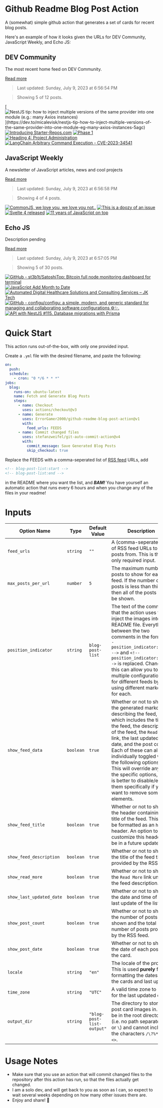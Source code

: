 # Github Readme Blog Post Action

A (somewhat) simple github action that generates a set of cards for recent blog posts.

Here's an example of how it looks given the URLs for DEV Community, JavaScript Weekly, and Echo JS:

<!-- post-list:start -->
## DEV Community

The most recent home feed on DEV Community.

[Read more](https://dev.to)
> Last updated: Sunday, July 9, 2023 at 6:56:54 PM

> Showing 5 of 12 posts.

[![NestJS tip: how to inject multiple versions of the same provider into one module (e.g.: many Axios instances)](https://raw.githubusercontent.com/ErrorGamer2000/github-readme-blog-post-action/main/generated_files/DEV_Community/NestJS_tip__how_to_inject_multiple_versions_of_the_same_provider_into_one_module_(e.g.__many_Axios_instances).svg)](https://dev.to/micalevisk/nestjs-tip-how-to-inject-multiple-versions-of-the-same-provider-into-one-module-eg-many-axios-instances-5agc)
[![Introducing Starter-Repos.com](https://raw.githubusercontent.com/ErrorGamer2000/github-readme-blog-post-action/main/generated_files/DEV_Community/Introducing_Starter-Repos.com.svg)](https://dev.to/char_greenman/introducing-starter-reposcom-2gg4)
[![Phase 1](https://raw.githubusercontent.com/ErrorGamer2000/github-readme-blog-post-action/main/generated_files/DEV_Community/Phase_1.svg)](https://dev.to/aosorio10/phase-1-54nn)
[![Heading 4: Project Administration](https://raw.githubusercontent.com/ErrorGamer2000/github-readme-blog-post-action/main/generated_files/DEV_Community/Heading_4__Project_Administration.svg)](https://dev.to/githubcoder/heading-4-project-administration-1n1n)
[![LangChain Arbitrary Command Execution - CVE-2023-34541](https://raw.githubusercontent.com/ErrorGamer2000/github-readme-blog-post-action/main/generated_files/DEV_Community/LangChain_Arbitrary_Command_Execution_-_CVE-2023-34541.svg)](https://dev.to/tutorialboy/langchain-arbitrary-command-execution-cve-2023-34541-38kf)


## JavaScript Weekly

A newsletter of JavaScript articles, news and cool projects

[Read more](https://javascriptweekly.com/)
> Last updated: Sunday, July 9, 2023 at 6:56:58 PM

> Showing 4 of 4 posts.

[![CommonJS, we love you, we love you not..](https://raw.githubusercontent.com/ErrorGamer2000/github-readme-blog-post-action/main/generated_files/JavaScript_Weekly/CommonJS__we_love_you__we_love_you_not...svg)](https://javascriptweekly.com/issues/646)
[![This is a doozy of an issue](https://raw.githubusercontent.com/ErrorGamer2000/github-readme-blog-post-action/main/generated_files/JavaScript_Weekly/This_is_a_doozy_of_an_issue.svg)](https://javascriptweekly.com/issues/645)
[![Svelte 4 released](https://raw.githubusercontent.com/ErrorGamer2000/github-readme-blog-post-action/main/generated_files/JavaScript_Weekly/Svelte_4_released.svg)](https://javascriptweekly.com/issues/644)
[![11 years of JavaScript on top](https://raw.githubusercontent.com/ErrorGamer2000/github-readme-blog-post-action/main/generated_files/JavaScript_Weekly/11_years_of_JavaScript_on_top.svg)](https://javascriptweekly.com/issues/643)


## Echo JS

Description pending

[Read more](
http://www.echojs.com
)
> Last updated: Sunday, July 9, 2023 at 6:57:05 PM

> Showing 5 of 30 posts.

[![GitHub - st3b1t/SatoshiTop: Bitcoin full node monitoring dashboard for terminal](https://raw.githubusercontent.com/ErrorGamer2000/github-readme-blog-post-action/main/generated_files/_Echo_JS_/GitHub_-_st3b1t_SatoshiTop__Bitcoin_full_node_monitoring_dashboard_for_terminal.svg)](https://github.com/st3b1t/SatoshiTop)
[![JavaScript Add Month to Date](https://raw.githubusercontent.com/ErrorGamer2000/github-readme-blog-post-action/main/generated_files/_Echo_JS_/JavaScript_Add_Month_to_Date.svg)](
https://masteringjs.io/tutorials/fundamentals/add-month-to-date
)
[![Automated Digital Healthcare Solutions and Consulting Services – JK Tech](https://raw.githubusercontent.com/ErrorGamer2000/github-readme-blog-post-action/main/generated_files/_Echo_JS_/Automated_Digital_Healthcare_Solutions_and_Consulting_Services_–_JK_Tech.svg)](https://jktech.com/healthcare/)
[![GitHub - configu/configu: a simple, modern, and generic standard for managing and collaborating software configurations ⚙️✨.](https://raw.githubusercontent.com/ErrorGamer2000/github-readme-blog-post-action/main/generated_files/_Echo_JS_/GitHub_-_configu_configu__a_simple__modern__and_generic_standard_for_managing_and_collaborating_software_configurations_⚙️✨..svg)](https://github.com/configu/configu)
[![API with NestJS #115. Database migrations with Prisma](https://raw.githubusercontent.com/ErrorGamer2000/github-readme-blog-post-action/main/generated_files/_Echo_JS_/API_with_NestJS__115._Database_migrations_with_Prisma.svg)](https://wanago.io/2023/07/03/api-nestjs-prisma-migrations/)


<!-- post-list:end -->

# Quick Start

This action runs out-of-the-box, with only one provided input.

Create a `.yml` file with the desired filename, and paste the following:

```yml
on:
  push:
  schedule:
    - cron: "0 */6 * * *"
jobs:
  blog:
    runs-on: ubuntu-latest
    name: Fetch and Generate Blog Posts
    steps:
      - name: Checkout
        uses: actions/checkout@v3
      - name: Generate
        uses: ErrorGamer2000/github-readme-blog-post-action@v1
        with:
          feed_urls: FEEDS
      - name: Commit changed files
        uses: stefanzweifel/git-auto-commit-action@v4
        with:
          commit_message: Save Generated Blog Posts
          skip_checkout: true
```

Replace the FEEDS with a comma-seperated list of [RSS feed](https://rss.com/blog/how-do-rss-feeds-work/) URLs, add

```md
<!-- blog-post-list:start -->
<!-- blog-post-list:end -->
```

in the README where you want the list, and **_BAM!_** You have yourself an automatic action that runs every 6 hours and when you change any of the files in your readme!

# Inputs

<table>
  <thead>
    <tr>
      <th>Option Name</th>
      <th>Type</th>
      <th>Default Value</th>
      <th>Description</th>
    </tr>
  </thead>
  <tbody>
    <tr>
      <td><code>feed_urls</code></td>
      <td><code>string</code></td>
      <td><code>""</code></td>
      <td>A (comma-seperated) list of RSS feed URLs to load posts from. This is the only required input.</td>
    </tr>
    <tr>
      <td><code>max_posts_per_url</code></td>
      <td><code>number</code></td>
      <td><code>5</code></td>
      <td>The maximum number of posts to show for each feed. If the number of posts is less than this, then all of the posts will be shown.</td>
    </tr>
    <tr>
      <td><code>position_indicator</code></td>
      <td><code>string</code></td>
      <td><code>blog-post-list</code></td>
      <td>The text of the comments that the action uses to inject the images into the README file. Everything between the two comments in the form <code>&lt;!-- position_indicator:start --&gt;</code> and <code>&lt;!-- position_indicator:end --&gt;</code> is replaced. Changing this can allow you to use multiple configurations for different feeds by using different markers for each.</td>
    </tr>
    <tr>
      <td><code>show_feed_data</code></td>
      <td><code>boolean</code></td>
      <td><code>true</code></td>
      <td>Whether or not to show the generated markdown describing the feed, which includes the title of the feed, the description of the feed, the <code>Read More</code> link, the last updated date, and the post count. Each of these can also be individually toggled with the following options. This will override any of the specific options, so it is better to disable/enable them specifically if you want to remove some elements.</td>
    </tr>
    <tr>
      <td><code>show_feed_title</code></td>
      <td><code>boolean</code></td>
      <td><code>true</code></td>
      <td>Whether or not to show the header containing the title of the feed. This will be formatted as an <code>h2</code> header. An option to customize this header will be in a future update.</td>
    </tr>
    <tr>
      <td><code>show_feed_description</code></td>
      <td><code>boolean</code></td>
      <td><code>true</code></td>
      <td>Whether or not to show the title of the feed that is provided by the RSS feed.</td>
    </tr>
    <tr>
      <td><code>show_read_more</code></td>
      <td><code>boolean</code></td>
      <td><code>true</code></td>
      <td>Whether or not to show the <code>Read More</code> link under the feed description.</td>
    </tr>
    <tr>
      <td><code>show_last_updated_date</code></td>
      <td><code>boolean</code></td>
      <td><code>true</code></td>
      <td>Whether or not to show the date and time of the last update of the list.</td>
    </tr>
    <tr>
      <td><code>show_post_count</code></td>
      <td><code>boolean</code></td>
      <td><code>true</code></td>
      <td>Whether or not to show the number of posts shown and the total number of posts provided by the RSS feed.</td>
    </tr>
    <tr>
      <td><code>show_post_date</code></td>
      <td><code>boolean</code></td>
      <td><code>true</code></td>
      <td>Whether or not to show the date of each post on the card.</td>
    </tr>
    <tr>
      <td><code>locale</code></td>
      <td><code>string</code></td>
      <td><code>"en"</code></td>
      <td>The locale of the project. This is used <strong>purely</strong> for formatting the dates of the cards and last update.</td>
    </tr>
    <tr>
      <td><code>time_zone</code></td>
      <td><code>string</code></td>
      <td><code>"UTC"</code></td>
      <td>A valid time zone to use for the last updated date.</td>
    </tr>
    <tr>
      <td><code>output_dir</code></td>
      <td><code>string</code></td>
      <td><code>"blog-post-list-output"</code></td>
      <td>The directory to store the post card images in. Must be in the root directory (i.e. no path separators <code>/</code> or <code>\</code>) and cannot include the characters <code>/\?%*:|"&lt;&gt;</code>.</td>
    </tr>
<!--
    <tr>
      <td><code></code></td>
      <td><cde></cde></td>
      <td><code></code></td>
      <td></td>
    </tr>
-->
  </tbody>
</table>

# Usage Notes

- Make sure that you use an action that will commit changed files to the repository after this action has run, so that the files actually get changed.
- I am a solo dev, and will get back to you as soon as I can, so expect to wait several weeks depending on how many other issues there are.
- Enjoy and share! 🤗
